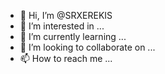 - 👋 Hi, I’m @SRXEREKIS
- 👀 I’m interested in ...
- 🌱 I’m currently learning ...
- 💞️ I’m looking to collaborate on ...
- 📫 How to reach me ...

<!---
SRXEREKIS/SRXEREKIS is a ✨ special ✨ repository because its `README.md` (this file) appears on your GitHub profile.
You can click the Preview link to take a look at your changes.
--->
